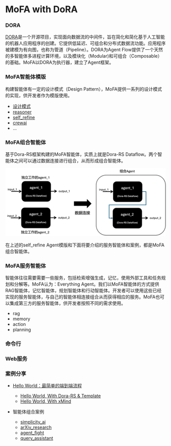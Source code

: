 # MoFA with DoRA

### DORA

[DORA](https://github.com/dora-rs/dora)是一个开源项目，实现面向数据流的中间件，旨在简化和简化基于人工智能的机器人应用程序的创建。它提供低延迟、可组合和分布式数据流功能。应用程序被建模为有向图，也称为管道（Pipeline）。DORA为Agent Flow提供了一个天然的多智能体多进程计算环境，以及模块化（Modular)和可组合（Composable）的基础。MoFA以DORA为执行器，建立了Agent框架。

### MoFA智能体模版

构建智能体有一定的设计模式（Design Pattern），MoFA提供一系列的设计模式的实现，供开发者作为模版使用。

- [设计模式](templates/design_patterns.md)
- [reasoner](templates/reasoner_template.md)
- [self_refine](templates/self_refine_template.md)
- [crewai](templates/crewai_template.md)
- ...

### MoFA组合智能体

基于Dora-RS框架构建的MoFA智能体，实质上就是Dora-RS Dataflow。两个智能体之间可以通过数据连接进行组合，从而形成组合智能体。

![image-20241003202345018](images/composite_agent.png)

在上述的self_refine Agent模版和下面将要介绍的服务智能体和案例，都是MoFA组合智能体。

### MoFA服务智能体

智能体往往需要需要一些服务，包括检索增强生成，记忆，使用外部工具和任务规划和分解等。MoFA认为：Everything Agent。我们以MoFA智能体的方式提供RAG智能体，记忆智能体，规划智能体和行动智能体。开发者可以使用这些已经实现的服务智能体，与自己的智能体相连接组合从而获得相应的服务。MoFA也可以集成第三方的服务智能体，供开发者按照不同的需求使用。

- rag
- memory
- action
- planning



### 命令行

### Web服务



### 案例分享

- [Hello World：最简单的端到端流程](examples/hello_world.md)
  - [Hello World, With Dora-RS & Template](examples/hello_world_dora.md)
  - [Hello World, With xMind](examples/hello_world_mofa.md)

- 智能体组合案例
  - [simplicity_ai](../examples/simplicity_ai/README.md)
  - [arXiv_research](../examples/arxiv_research/README.md)
  - [agent_fight](../examples/agent_fight/README.md)
  - [query_assistant](../examples/query_assistant/README.md)
